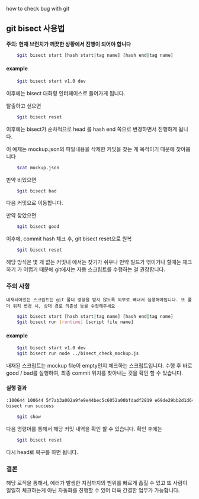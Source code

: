 how to check bug with git

## git bisect 사용법

**주의: 현재 브런치가 깨끗한 상황에서 진행이 되어야 합니다**

```bash
    $git bisect start [hash start|tag name] [hash end|tag name]
```

#### example
```bash
    $git bisect start v1.0 dev
```
이후에는 bisect 대화형 인터페이스로 들어가게 됩니다.

탈출하고 싶으면 
```bash
    $git bisect reset
```
이후에는 bisect가 순차적으로 head 를 hash end 쪽으로 변경하면서 진행하게 됩니다.

이 예제는 mockup.json의 파일내용을 삭제한 커밋을 찾는 게 목적이기 때문에 찾아봅니다
```bash
    $cat mockup.json
```

만약 비었으면 

```bash
    $git bisect bad
```
다음 커밋으로 이동합니다.

만약 찾았으면
```bash
    $git bisect good
``` 
이후에, commit hash 체크 후, git bisect reset으로 원복

```bash
    $git bisect reset
``` 

해당 방식은 몇 개 없는 커밋내 에서는 찾기가 쉬우나 만약 빌드가 엮이거나 할때는 체크하기 가 어렵기 때문에 git에서는 자동 스크립트를 수행하는 걸 권장합니다.

### **주의 사항**
```
내재되어있는 스크립트는 git 폴더 영향을 받지 않도록 외부로 빼내서 실행해야됩니다. 또 폴더 위치 변경 시, 상대 경로 의존성 등을 수정해주세요
```

```bash
    $git bisect start [hash start|tag name] [hash end|tag name]
    $git bisect run [runtime] [script file name]
``` 

#### example
```bash
    $git bisect start v1.0 dev
    $git bisect run node ../bisect_check_mockup.js
``` 

내재된 스크립트는 mockup file이 empty인지 체크하는 스크립트입니다.
수행 후 바로 good / bad를 실행하여, 최종 commit 위치를 찾아내는 것을 확인 할 수 있습니다.

#### 실행 결과
```bash
:100644 100644 5f7ab3a002a9fe9e44bec5c6052a00bfdadf2819 e69de29bb2d1d6434b8b29ae775ad8c2e48c5391 M      mockup.json
bisect run success
```
```bash
    $git show
```
다음 명령어를 통해서 해당 커밋 내역을 확인 할 수 있습니다. 확인 후에는
```bash
    $git bisect reset
``` 
다시 head로 복구를 하면 됩니다.

### 결론
해당 로직을 통해서, 에러가 발생한 지점까지의 범위를 빠르게 좁힐 수 있고
또 사람이 일일히 체크하는게 아닌 자동화를 진행할 수 있어 더욱 간결한 업무가 가능합니다.


